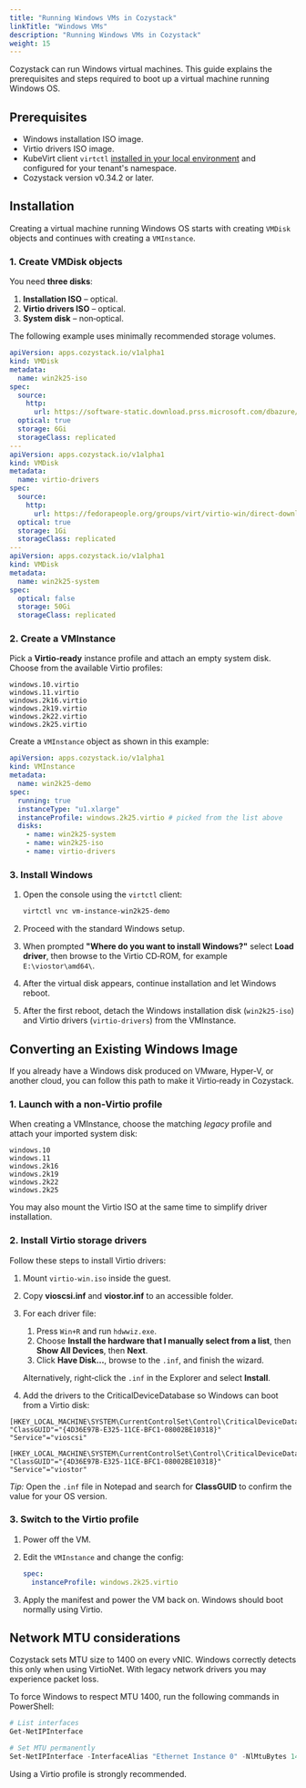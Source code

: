 ```yaml
---
title: "Running Windows VMs in Cozystack"
linkTitle: "Windows VMs"
description: "Running Windows VMs in Cozystack"
weight: 15
---
```


Cozystack can run Windows virtual machines.
This guide explains the prerequisites and steps required to boot up a virtual machine running Windows OS.


## Prerequisites

-   Windows installation ISO image.
-   Virtio drivers ISO image.
-   KubeVirt client `virtctl` [installed in your local environment](https://kubevirt.io/user-guide/user_workloads/virtctl_client_tool/)
    and configured for your tenant's namespace.
-   Cozystack version v0.34.2 or later.

## Installation 

Creating a virtual machine running Windows OS starts with creating `VMDisk` objects
and continues with creating a `VMInstance`.

### 1. Create VMDisk objects

You need **three disks**:

1.  **Installation ISO** – optical.
2.  **Virtio drivers ISO** – optical.
3.  **System disk** – non‑optical.

The following example uses minimally recommended storage volumes.

```yaml
apiVersion: apps.cozystack.io/v1alpha1
kind: VMDisk
metadata:
  name: win2k25-iso
spec:
  source:
    http:
      url: https://software-static.download.prss.microsoft.com/dbazure/888969d5-f34g-4e03-ac9d-1f9786c66749/26100.1742.240906-0331.ge_release_svc_refresh_SERVER_EVAL_x64FRE_en-us.iso
  optical: true
  storage: 6Gi
  storageClass: replicated
---
apiVersion: apps.cozystack.io/v1alpha1
kind: VMDisk
metadata:
  name: virtio-drivers
spec:
  source:
    http:
      url: https://fedorapeople.org/groups/virt/virtio-win/direct-downloads/stable-virtio/virtio-win.iso
  optical: true
  storage: 1Gi
  storageClass: replicated
---
apiVersion: apps.cozystack.io/v1alpha1
kind: VMDisk
metadata:
  name: win2k25-system
spec:
  optical: false
  storage: 50Gi
  storageClass: replicated
```

### 2. Create a VMInstance

Pick a **Virtio‑ready** instance profile and attach an empty system disk.
Choose from the available Virtio profiles:

```text
windows.10.virtio
windows.11.virtio
windows.2k16.virtio
windows.2k19.virtio
windows.2k22.virtio
windows.2k25.virtio
```

Create a `VMInstance` object as shown in this example:

```yaml
apiVersion: apps.cozystack.io/v1alpha1
kind: VMInstance
metadata:
  name: win2k25-demo
spec:
  running: true
  instanceType: "u1.xlarge"
  instanceProfile: windows.2k25.virtio # picked from the list above
  disks:
    - name: win2k25-system
    - name: win2k25-iso
    - name: virtio-drivers
```

### 3. Install Windows

1.  Open the console using the `virtctl` client:

    ```bash
    virtctl vnc vm-instance-win2k25-demo
    ```

2.  Proceed with the standard Windows setup.

3.  When prompted **"Where do you want to install Windows?"** select **Load driver**,
    then browse to the Virtio CD‑ROM, for example `E:\viostor\amd64\`.

4.  After the virtual disk appears, continue installation and let Windows reboot.

5.  After the first reboot, detach the Windows installation disk (`win2k25-iso`) and Virtio drivers (`virtio-drivers`) from the VMInstance.


## Converting an Existing Windows Image

If you already have a Windows disk produced on VMware, Hyper‑V, or another cloud,
you can follow this path to make it Virtio‑ready in Cozystack.

### 1. Launch with a non‑Virtio profile

When creating a VMInstance, choose the matching *legacy* profile and attach your imported system disk:

```text
windows.10
windows.11
windows.2k16
windows.2k19
windows.2k22
windows.2k25
```

You may also mount the Virtio ISO at the same time to simplify driver installation.

### 2. Install Virtio storage drivers

Follow these steps to install Virtio drivers:

1.  Mount `virtio-win.iso` inside the guest.
2.  Copy **vioscsi.inf** and **viostor.inf** to an accessible folder.
3.  For each driver file:
    
    1.  Press `Win+R` and run `hdwwiz.exe`.
    2.  Choose **Install the hardware that I manually select from a list**, then **Show All Devices**, then **Next**.
    3.  Click **Have Disk…**, browse to the `.inf`, and finish the wizard.
    
    Alternatively, right‑click the `.inf` in the Explorer and select **Install**.
 
5. Add the drivers to the CriticalDeviceDatabase so Windows can boot from a Virtio disk:

```reg
[HKEY_LOCAL_MACHINE\SYSTEM\CurrentControlSet\Control\CriticalDeviceDatabase\PCI#VEN_1AF4&DEV_1004&SUBSYS_00081AF4&REV_00]
"ClassGUID"="{4D36E97B-E325-11CE-BFC1-08002BE10318}"
"Service"="vioscsi"

[HKEY_LOCAL_MACHINE\SYSTEM\CurrentControlSet\Control\CriticalDeviceDatabase\PCI#VEN_1AF4&DEV_1001&SUBSYS_00021AF4&REV_00]
"ClassGUID"="{4D36E97B-E325-11CE-BFC1-08002BE10318}"
"Service"="viostor"
```

*Tip:* Open the `.inf` file in Notepad and search for **ClassGUID** to confirm the value for your OS version.

### 3. Switch to the Virtio profile

1.  Power off the VM.
2.  Edit the `VMInstance` and change the config:

    ```yaml
    spec:
      instanceProfile: windows.2k25.virtio
    ```

3. Apply the manifest and power the VM back on. Windows should boot normally using Virtio.


## Network MTU considerations

Cozystack sets MTU size to 1400 on every vNIC.
Windows correctly detects this only when using VirtioNet.
With legacy network drivers you may experience packet loss.

To force Windows to respect MTU 1400, run the following commands in PowerShell:

```powershell
# List interfaces
Get-NetIPInterface

# Set MTU permanently
Set-NetIPInterface -InterfaceAlias "Ethernet Instance 0" -NlMtuBytes 1400
```

Using a Virtio profile is strongly recommended.
